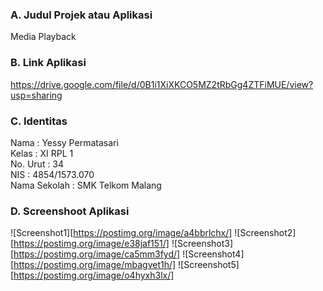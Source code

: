 ### A. Judul Projek atau Aplikasi
Media Playback

### B. Link Aplikasi
https://drive.google.com/file/d/0B1i1XiXKCO5MZ2tRbGg4ZTFiMUE/view?usp=sharing
### C. Identitas 
Nama          : Yessy Permatasari <br>
Kelas         : XI RPL 1 <br>
No. Urut      : 34 <br>
NIS           : 4854/1573.070 <br>
Nama Sekolah  : SMK Telkom Malang <br>

### D. Screenshoot Aplikasi
![Screenshot1][https://postimg.org/image/a4bbrlchx/]
![Screenshot2][https://postimg.org/image/e38jaf151/]
![Screenshot3][https://postimg.org/image/ca5mm3fyd/]
![Screenshot4][https://postimg.org/image/mbagvet1h/]
![Screenshot5][https://postimg.org/image/o4hyxh3lx/]
